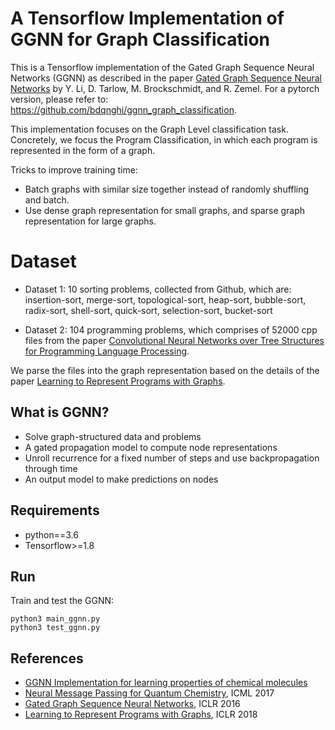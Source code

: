 # A Tensorflow Implementation of GGNN for Graph Classification

This is a Tensorflow implementation of the Gated Graph Sequence Neural Networks (GGNN) as described in the paper [Gated Graph Sequence Neural Networks](https://arxiv.org/abs/1511.05493) by Y. Li, D. Tarlow, M. Brockschmidt, and R. Zemel.
For a pytorch version, please refer to: https://github.com/bdqnghi/ggnn_graph_classification.

This implementation focuses on the Graph Level classification task. Concretely, we focus the Program Classification, in which each program is represented in the form of a graph.

Tricks to improve training time:
- Batch graphs with similar size together instead of randomly shuffling and batch.
- Use dense graph representation for small graphs, and sparse graph representation for large graphs.

# Dataset

- Dataset 1: 10 sorting problems, collected from Github, which are: insertion-sort, merge-sort, topological-sort, heap-sort, bubble-sort, radix-sort, shell-sort, quick-sort, selection-sort, bucket-sort

- Dataset 2: 104 programming problems, which comprises of 52000 cpp files from the paper [Convolutional Neural Networks over Tree Structures for Programming Language Processing](https://arxiv.org/abs/1409.5718).

We parse the files into the graph representation based on the details of the paper [Learning to Represent Programs with Graphs](https://arxiv.org/abs/1711.00740).

## What is GGNN?
- Solve graph-structured data and problems
- A gated propagation model to compute node representations
- Unroll recurrence for a fixed number of steps and use backpropagation through time
- An output model to make predictions on nodes

## Requirements
- python==3.6
- Tensorflow>=1.8

## Run 
Train and test the GGNN:
```
python3 main_ggnn.py
python3 test_ggnn.py
```

## References
- [GGNN Implementation for learning properties of chemical molecules](https://github.com/Microsoft/gated-graph-neural-network-samples)
- [Neural Message Passing for Quantum Chemistry](https://arxiv.org/pdf/1704.01212.pdf), ICML 2017
- [Gated Graph Sequence Neural Networks](https://arxiv.org/abs/1511.05493), ICLR 2016
- [Learning to Represent Programs with Graphs](https://arxiv.org/abs/1711.00740), ICLR 2018
